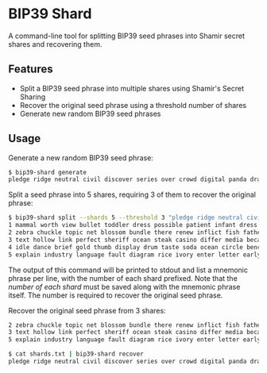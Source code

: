 # BIP39 Shard

A command-line tool for splitting BIP39 seed phrases into Shamir secret shares and recovering them.

## Features

- Split a BIP39 seed phrase into multiple shares using Shamir's Secret Sharing
- Recover the original seed phrase using a threshold number of shares
- Generate new random BIP39 seed phrases

## Usage

Generate a new random BIP39 seed phrase:

```sh
$ bip39-shard generate
pledge ridge neutral civil discover series over crowd digital panda draft devote silly tide era weekend spin bleak follow basic twice marriage trophy toast
```

Split a seed phrase into 5 shares, requiring 3 of them to recover the original phrase:

```sh
$ bip39-shard split --shards 5 --threshold 3 "pledge ridge neutral civil discover series over crowd digital panda draft devote silly tide era weekend spin bleak follow basic twice marriage trophy toast"
1 mammal worth view bullet toddler dress possible patient infant dress account secret twin apple weapon arrow seven erosion receive tourist try famous wrong fiction
2 zebra chuckle topic net blossom bundle there renew inflict fish father pen satisfy quote coconut meat original among mixed awkward where jewel theory leave
3 text hollow link perfect sheriff ocean steak casino differ media because found orient fork ocean leisure measure fresh grow tower wedding public voyage team
4 idle dance brief gold thumb display drum taste soda ocean circle bench toy trick leg result skate mobile cruel anger floor input crouch identify
5 explain industry language fault diagram rice ivory enter letter early harsh twice shield adapt slender draw tent stem tank wrestle forward purity carbon ship
```

The output of this command will be printed to stdout and list a mnemonic phrase per line, with the number of each shard prefixed.
Note that the *number of each shard* must be saved along with the mnemonic phrase itself.
The number is required to recover the original seed phrase.

Recover the original seed phrase from 3 shares:

```shards.txt
2 zebra chuckle topic net blossom bundle there renew inflict fish father pen satisfy quote coconut meat original among mixed awkward where jewel theory leave
3 text hollow link perfect sheriff ocean steak casino differ media because found orient fork ocean leisure measure fresh grow tower wedding public voyage team
5 explain industry language fault diagram rice ivory enter letter early harsh twice shield adapt slender draw tent stem tank wrestle forward purity carbon ship
```

```sh
$ cat shards.txt | bip39-shard recover
pledge ridge neutral civil discover series over crowd digital panda draft devote silly tide era weekend spin bleak follow basic twice marriage trophy toast
```